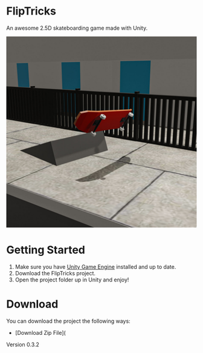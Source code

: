 # FlipTricks
An awesome 2.5D skateboarding game made with Unity.

![Image of icon](https://github.com/warrjack/FlipTricks/blob/master/Screenshots/fliptricks.jpg)

# Getting Started
1. Make sure you have [Unity Game Engine](https://unity.com) installed and up to date.
2. Download the FlipTricks project.
3. Open the project folder up in Unity and enjoy!

# Download
You can download the project the following ways:
* [Download Zip File](

Version 0.3.2
